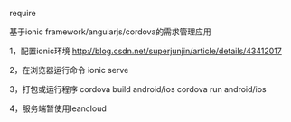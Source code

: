 require

基于ionic framework/angularjs/cordova的需求管理应用

1，配置ionic环境 http://blog.csdn.net/superjunjin/article/details/43412017

2，在浏览器运行命令 ionic serve

3，打包或运行程序 cordova build android/ios cordova run android/ios

4，服务端暂使用leancloud
